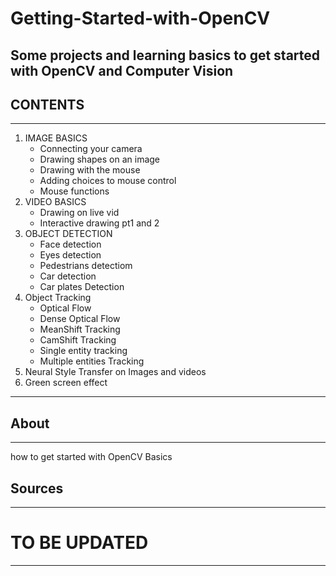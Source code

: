 # Getting-Started-with-OpenCV
Some projects and learning basics to get started with OpenCV and Computer Vision 
---
## CONTENTS
---
1. IMAGE BASICS
    * Connecting your camera
    * Drawing shapes on an image
    * Drawing with the mouse
    * Adding choices to mouse control
    * Mouse functions
2. VIDEO BASICS
    * Drawing on live vid
    * Interactive drawing pt1 and 2
3. OBJECT DETECTION
    * Face detection
    * Eyes detection
    * Pedestrians detectiom
    * Car detection
    * Car plates Detection
4. Object Tracking
    * Optical Flow
    * Dense Optical Flow
    * MeanShift Tracking
    * CamShift Tracking
    * Single entity tracking
    * Multiple entities Tracking
5. Neural Style Transfer on Images and videos
6. Green screen effect
---
## About
---
how to get started with OpenCV Basics

## Sources
---

# **TO BE UPDATED**
---
